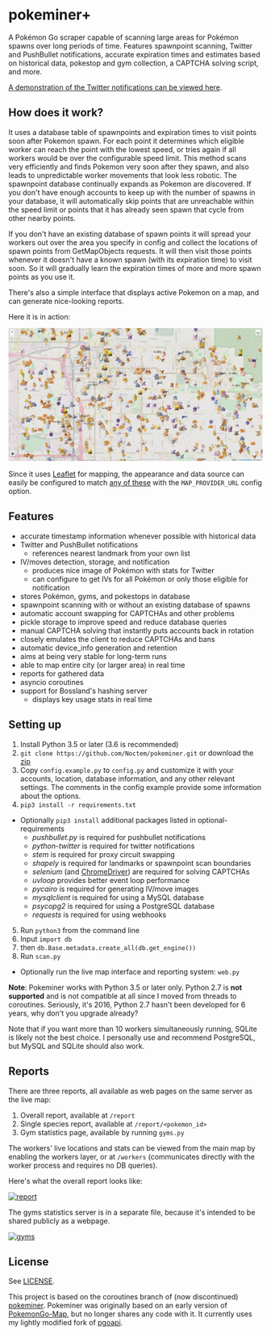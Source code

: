 # pokeminer+

A Pokémon Go scraper capable of scanning large areas for Pokémon spawns over long periods of time. Features spawnpoint scanning, Twitter and PushBullet notifications, accurate expiration times and estimates based on historical data, pokestop and gym collection, a CAPTCHA solving script, and more.

[A demonstration of the Twitter notifications can be viewed here](https://twitter.com/SLCPokemon).


## How does it work?

It uses a database table of spawnpoints and expiration times to visit points soon after Pokemon spawn. For each point it determines which eligible worker can reach the point with the lowest speed, or tries again if all workers would be over the configurable speed limit. This method scans very efficiently and finds Pokemon very soon after they spawn, and also leads to unpredictable worker movements that look less robotic. The spawnpoint database continually expands as Pokemon are discovered. If you don't have enough accounts to keep up with the number of spawns in your database, it will automatically skip points that are unreachable within the speed limit or points that it has already seen spawn that cycle from other nearby points.

If you don't have an existing database of spawn points it will spread your workers out over the area you specify in config and collect the locations of spawn points from GetMapObjects requests. It will then visit those points whenever it doesn't have a known spawn (with its expiration time) to visit soon. So it will gradually learn the expiration times of more and more spawn points as you use it.

There's also a simple interface that displays active Pokemon on a map, and can generate nice-looking reports.

Here it is in action:

![in action](static/demo/map.png)

Since it uses [Leaflet](http://leafletjs.com/) for mapping, the appearance and data source can easily be configured to match [any of these](https://leaflet-extras.github.io/leaflet-providers/preview/) with the `MAP_PROVIDER_URL` config option.

## Features

- accurate timestamp information whenever possible with historical data
- Twitter and PushBullet notifications
  - references nearest landmark from your own list
- IV/moves detection, storage, and notification
  - produces nice image of Pokémon with stats for Twitter
  - can configure to get IVs for all Pokémon or only those eligible for notification
- stores Pokémon, gyms, and pokestops in database
- spawnpoint scanning with or without an existing database of spawns
- automatic account swapping for CAPTCHAs and other problems
- pickle storage to improve speed and reduce database queries
- manual CAPTCHA solving that instantly puts accounts back in rotation
- closely emulates the client to reduce CAPTCHAs and bans
- automatic device_info generation and retention
- aims at being very stable for long-term runs
- able to map entire city (or larger area) in real time
- reports for gathered data
- asyncio coroutines
- support for Bossland's hashing server
  - displays key usage stats in real time

## Setting up
1. Install Python 3.5 or later (3.6 is recommended)
2. `git clone https://github.com/Noctem/pokeminer.git` or download the [zip](https://github.com/Noctem/pokeminer/archive/develop.zip)
3. Copy `config.example.py` to `config.py` and customize it with your accounts, location, database information, and any other relevant settings. The comments in the config example provide some information about the options.
4. `pip3 install -r requirements.txt`
  * Optionally `pip3 install` additional packages listed in optional-requirements
    * *pushbullet.py* is required for pushbullet notifications
    * *python-twitter* is required for twitter notifications
    * *stem* is required for proxy circuit swapping
    * *shapely* is required for landmarks or spawnpoint scan boundaries
    * *selenium* (and [ChromeDriver](https://sites.google.com/a/chromium.org/chromedriver/)) are required for solving CAPTCHAs
    * *uvloop* provides better event loop performance
    * *pycairo* is required for generating IV/move images
    * *mysqlclient* is required for using a MySQL database
    * *psycopg2* is required for using a PostgreSQL database
    * *requests* is required for using webhooks
5. Run `python3` from the command line
  1. Input `import db`
  2. then `db.Base.metadata.create_all(db.get_engine())`
6. Run `scan.py`
  * Optionally run the live map interface and reporting system: `web.py`


**Note**: Pokeminer works with Python 3.5 or later only. Python 2.7 is **not supported** and is not compatible at all since I moved from threads to coroutines. Seriously, it's 2016, Python 2.7 hasn't been developed for 6 years, why don't you upgrade already?

Note that if you want more than 10 workers simultaneously running, SQLite is likely not the best choice. I personally use and recommend PostgreSQL, but MySQL and SQLite should also work.


## Reports

There are three reports, all available as web pages on the same server as the live map:

1. Overall report, available at `/report`
2. Single species report, available at `/report/<pokemon_id>`
3. Gym statistics page, available by running `gyms.py`

The workers' live locations and stats can be viewed from the main map by enabling the workers layer, or at `/workers` (communicates directly with the worker process and requires no DB queries).

Here's what the overall report looks like:

[![report](https://i.imgur.com/LH8S85dm.jpg)](static/demo/report.png)

The gyms statistics server is in a separate file, because it's intended to be shared publicly as a webpage.

[![gyms](https://i.imgur.com/MWpHAEWm.jpg)](static/demo/gyms.png)

## License

See [LICENSE](LICENSE).

This project is based on the coroutines branch of (now discontinued) [pokeminer](https://github.com/modrzew/pokeminer/tree/coroutines). Pokeminer was originally based on an early version of [PokemonGo-Map](https://github.com/AHAAAAAAA/PokemonGo-Map), but no longer shares any code with it. It currently uses my lightly modified fork of [pgoapi](https://github.com/Noctem/pgoapi).
